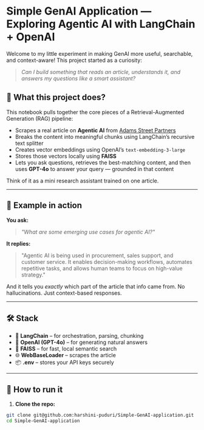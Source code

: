 # Simple GenAI Application — Exploring Agentic AI with LangChain + OpenAI

Welcome to my little experiment in making GenAI more useful, searchable, and context-aware!
This project started as a curiosity:  
> *Can I build something that reads an article, understands it, and answers my questions like a smart assistant?*

## 🧠 What this project does?

This notebook pulls together the core pieces of a Retrieval-Augmented Generation (RAG) pipeline:

- Scrapes a real article on **Agentic AI** from [Adams Street Partners](https://www.adamsstreetpartners.com/insights/the-next-frontier-the-rise-of-agentic-ai/)
- Breaks the content into meaningful chunks using LangChain’s recursive text splitter
- Creates vector embeddings using OpenAI’s `text-embedding-3-large`
- Stores those vectors locally using **FAISS**
- Lets you ask questions, retrieves the best-matching content, and then uses **GPT-4o** to answer your query — grounded in that content

Think of it as a mini research assistant trained on one article.

---

## 📸 Example in action

**You ask:**  
> *"What are some emerging use cases for agentic AI?"*

**It replies:**  
> "Agentic AI is being used in procurement, sales support, and customer service. It enables decision-making workflows, automates repetitive tasks, and allows human teams to focus on high-value strategy."

And it tells you *exactly* which part of the article that info came from. No hallucinations. Just context-based responses.

---

## 🛠️ Stack

- 🧱 **LangChain** – for orchestration, parsing, chunking
- 💬 **OpenAI (GPT-4o)** – for generating natural answers
- 🧠 **FAISS** – for fast, local semantic search
- 🌐 **WebBaseLoader** – scrapes the article
- 📦 **.env** – stores your API keys securely

---

## 🚀 How to run it

1. **Clone the repo:**

```bash
git clone git@github.com:harshini-puduri/Simple-GenAI-application.git
cd Simple-GenAI-application

